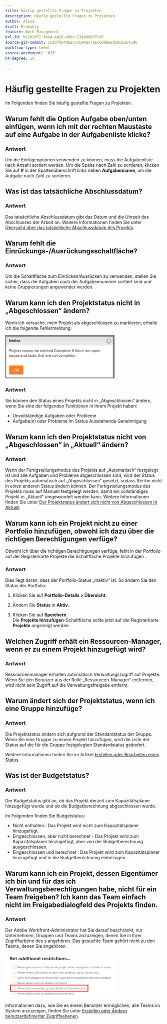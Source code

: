 ```yaml
---
title: Häufig gestellte Fragen zu Projekten
description: Häufig gestellte Fragen zu Projekten
author: Alina
draft: Probably
feature: Work Management
exl-id: be262d72-f4e4-4426-a6bc-23499667fc97
source-git-commit: 15ddf6b4d82ccc694ec7a6c60d8e2d5b6b3645d6
workflow-type: tm+mt
source-wordcount: '625'
ht-degree: 1%

---
```


# Häufig gestellte Fragen zu Projekten

Im Folgenden finden Sie häufig gestellte Fragen zu Projekten.

## Warum fehlt die Option Aufgabe oben/unten einfügen, wenn ich mit der rechten Maustaste auf eine Aufgabe in der Aufgabenliste klicke?

### Antwort

Um die Einfügeoptionen verwenden zu können, muss die Aufgabenliste nach Anzahl sortiert werden. Um die Spalte nach Zahl zu sortieren, klicken Sie auf **#** in der Spaltenüberschrift links neben **Aufgabenname**, um die Aufgabe nach Zahl zu sortieren.

## Was ist das tatsächliche Abschlussdatum?

### Antwort

Das tatsächliche Abschlussdatum gibt das Datum und die Uhrzeit des Abschlusses der Arbeit an. Weitere Informationen finden Sie unter [Übersicht über das tatsächliche Abschlussdatum des Projekts](../../../manage-work/projects/planning-a-project/project-actual-completion-date.md).

## Warum fehlt die Einrückungs-/Ausrückungsschaltfläche?

### Antwort

Um die Schaltfläche zum Einrücken/Ausrücken zu verwenden, stellen Sie sicher, dass die Aufgaben nach der Aufgabennummer sortiert sind und keine Gruppierungen angewendet werden.

## Warum kann ich den Projektstatus nicht in „Abgeschlossen“ ändern?

Wenn ich versuche, mein Projekt als abgeschlossen zu markieren, erhalte ich die folgende Fehlermeldung:

![Project_FAQ_Complete_Error_message.png](assets/project-faq-complete-error-message-350x138.png)

### Antwort

Sie können den Status eines Projekts nicht in „Abgeschlossen“ ändern, wenn Sie eine der folgenden Funktionen in Ihrem Projekt haben:

* Unvollständige Aufgaben oder Probleme
* Aufgabe(n) oder Probleme im Status Ausstehende Genehmigung

## Warum kann ich den Projektstatus nicht von „Abgeschlossen“ in „Aktuell“ ändern?

### Antwort

Wenn der Fertigstellungsmodus des Projekts auf „Automatisch“ festgelegt ist und alle Aufgaben und Probleme abgeschlossen sind, wird der Status des Projekts automatisch auf „Abgeschlossen“ gesetzt, sodass Sie ihn nicht in einen anderen Status ändern können. Der Fertigstellungsmodus des Projekts muss auf Manuell festgelegt werden, damit ein vollständiges Projekt in „Aktuell“ umgewandelt werden kann. Weitere Informationen finden Sie unter [Der Projektstatus ändert sich nicht von Abgeschlossen in Aktuell](../../../manage-work/projects/tips-tricks-and-troubleshooting/project-status-does-not-change-from-complete-to-current.md).

## Warum kann ich ein Projekt nicht zu einer Portfolio hinzufügen, obwohl ich dazu über die richtigen Berechtigungen verfüge?

Obwohl ich über die richtigen Berechtigungen verfüge, fehlt in der Portfolio auf der Registerkarte Projekte die Schaltfläche Projekte hinzufügen .

### Antwort

Dies liegt daran, dass der Portfolio-Status „Inaktiv“ ist. So ändern Sie den Status der Portfolio:

1. Klicken Sie auf **Portfolio-Details > Übersicht**.
1. Ändern Sie **Status** in **Aktiv.**

1. Klicken Sie auf **Speichern**.\
   Die **Projekte hinzufügen**-Schaltfläche sollte jetzt auf der Registerkarte **Projekte** angezeigt werden.

## Welchen Zugriff erhält ein Ressourcen-Manager, wenn er zu einem Projekt hinzugefügt wird?

### Antwort

Ressourcenmanager erhalten automatisch Verwaltungszugriff auf Projekte. Wenn Sie den Benutzer aus der Rolle „Ressourcen-Manager“ entfernen, wird nicht sein Zugriff auf die Verwaltungsfreigabe entfernt.

## Warum ändert sich der Projektstatus, wenn ich eine Gruppe hinzufüge?

### Antwort

Die Projektstatus ändern sich aufgrund der Standardstatus der Gruppe. Wenn Sie eine Gruppe zu einem Projekt hinzufügen, wird die Liste der Status auf die für die Gruppe festgelegten Standardstatus geändert.

Weitere Informationen finden Sie im Artikel [Erstellen oder Bearbeiten eines Status](../../../administration-and-setup/customize-workfront/creating-custom-status-and-priority-labels/create-or-edit-a-status.md).

## Was ist der Budgetstatus?

### Antwort

Der Budgetstatus gibt an, ob das Projekt derzeit zum Kapazitätsplaner hinzugefügt wurde und ob die Budgetberechnung abgeschlossen wurde.

Im Folgenden finden Sie Budgetstatus:

* Nicht enthalten : Das Projekt wird nicht zum Kapazitätsplaner hinzugefügt.
* Eingeschlossen, aber nicht berechnet - Das Projekt wird zum Kapazitätsplaner hinzugefügt, aber von der Budgetberechnung ausgeschlossen.
* Eingeschlossen und berechnet : Das Projekt wird zum Kapazitätsplaner hinzugefügt und in die Budgetberechnung einbezogen.

## Warum kann ich ein Projekt, dessen Eigentümer ich bin und für das ich Verwaltungsberechtigungen habe, nicht für ein Team freigeben? Ich kann das Team einfach nicht im Freigabedialogfeld des Projekts finden.

### Antwort

Der Adobe Workfront-Administrator hat Sie darauf beschränkt, nur Unternehmen, Gruppen und Teams anzuzeigen, denen Sie in Ihrer Zugriffsebene des s angehören. Das gesuchte Team gehört nicht zu den Teams, denen Sie angehören.

![Nur Teams, Gruppen und Unternehmen anzeigen, denen sie angehören](assets/view-only-team-groups-companies-they-belong-to-350x141.png)

Informationen dazu, wie Sie es einem Benutzer ermöglichen, alle Teams im System anzuzeigen, finden Sie unter [Erstellen oder Ändern benutzerdefinierter Zugriffsebenen](../../../administration-and-setup/add-users/configure-and-grant-access/create-modify-access-levels.md).
